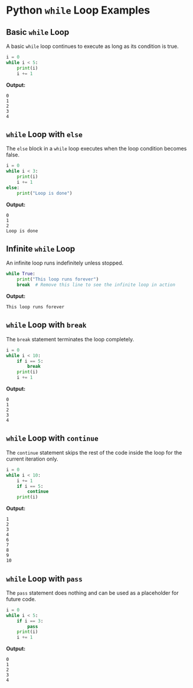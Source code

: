 
# Python `while` Loop Examples

## Basic `while` Loop

A basic `while` loop continues to execute as long as its condition is true.

```python
i = 0
while i < 5:
    print(i)
    i += 1
```

**Output:**
```
0
1
2
3
4
```

## `while` Loop with `else`

The `else` block in a `while` loop executes when the loop condition becomes false.

```python
i = 0
while i < 3:
    print(i)
    i += 1
else:
    print("Loop is done")
```

**Output:**
```
0
1
2
Loop is done
```

## Infinite `while` Loop

An infinite loop runs indefinitely unless stopped.

```python
while True:
    print("This loop runs forever")
    break  # Remove this line to see the infinite loop in action
```

**Output:**
```
This loop runs forever
```

## `while` Loop with `break`

The `break` statement terminates the loop completely.

```python
i = 0
while i < 10:
    if i == 5:
        break
    print(i)
    i += 1
```

**Output:**
```
0
1
2
3
4
```

## `while` Loop with `continue`

The `continue` statement skips the rest of the code inside the loop for the current iteration only.

```python
i = 0
while i < 10:
    i += 1
    if i == 5:
        continue
    print(i)
```

**Output:**
```
1
2
3
4
6
7
8
9
10
```

## `while` Loop with `pass`

The `pass` statement does nothing and can be used as a placeholder for future code.

```python
i = 0
while i < 5:
    if i == 3:
        pass
    print(i)
    i += 1
```

**Output:**
```
0
1
2
3
4
```
